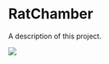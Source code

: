 # RatChamber

A description of this project.

![](https://github.com/YutoMizutani/OperantKit/blob/master/assets/img/demo_ratchamber.gif?raw=true)